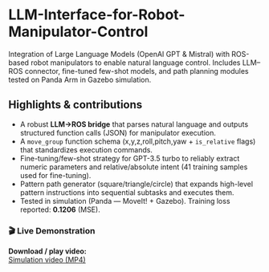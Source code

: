 # LLM-Interface-for-Robot-Manipulator-Control
Integration of Large Language Models (OpenAI GPT &amp; Mistral) with ROS-based robot manipulators to enable natural language control. Includes LLM–ROS connector, fine-tuned few-shot models, and path planning modules tested on Panda Arm in Gazebo simulation.

## Highlights & contributions

- A robust **LLM→ROS bridge** that parses natural language and outputs structured function calls (JSON) for manipulator execution.
- A `move_group` function schema (x,y,z,roll,pitch,yaw + `is_relative` flags) that standardizes execution commands.
- Fine-tuning/few-shot strategy for GPT-3.5 turbo to reliably extract numeric parameters and relative/absolute intent (41 training samples used for fine-tuning).
- Pattern path generator (square/triangle/circle) that expands high-level pattern instructions into sequential subtasks and executes them.
- Tested in simulation (Panda — MoveIt! + Gazebo). Training loss reported: **0.1206** (MSE).

### 🎬 Live Demonstration
**Download / play video:**  
[Simulation video (MP4)](https://github.com/Preeti2802/LLM-Interface-for-Robot-Manipulator-Control/raw/main/llm_panda_simulation.mp4)


